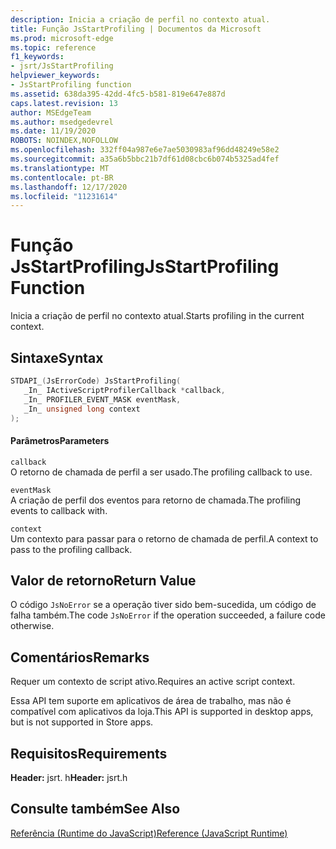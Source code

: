 ```yaml
---
description: Inicia a criação de perfil no contexto atual.
title: Função JsStartProfiling | Documentos da Microsoft
ms.prod: microsoft-edge
ms.topic: reference
f1_keywords:
- jsrt/JsStartProfiling
helpviewer_keywords:
- JsStartProfiling function
ms.assetid: 638da395-42dd-4fc5-b581-819e647e887d
caps.latest.revision: 13
author: MSEdgeTeam
ms.author: msedgedevrel
ms.date: 11/19/2020
ROBOTS: NOINDEX,NOFOLLOW
ms.openlocfilehash: 332ff04a987e6e7ae5030983af96dd48249e58e2
ms.sourcegitcommit: a35a6b5bbc21b7df61d08cbc6b074b5325ad4fef
ms.translationtype: MT
ms.contentlocale: pt-BR
ms.lasthandoff: 12/17/2020
ms.locfileid: "11231614"
---
```

# <span data-ttu-id="71891-103">Função JsStartProfiling</span><span class="sxs-lookup"><span data-stu-id="71891-103">JsStartProfiling Function</span></span>

<span data-ttu-id="71891-104">Inicia a criação de perfil no contexto atual.</span><span class="sxs-lookup"><span data-stu-id="71891-104">Starts profiling in the current context.</span></span>  
  
## <span data-ttu-id="71891-105">Sintaxe</span><span class="sxs-lookup"><span data-stu-id="71891-105">Syntax</span></span>  
  
```cpp  
STDAPI_(JsErrorCode) JsStartProfiling(  
   _In_ IActiveScriptProfilerCallback *callback,  
   _In_ PROFILER_EVENT_MASK eventMask,  
   _In_ unsigned long context  
);  
```  
  
#### <span data-ttu-id="71891-106">Parâmetros</span><span class="sxs-lookup"><span data-stu-id="71891-106">Parameters</span></span>  
 `callback`  
 <span data-ttu-id="71891-107">O retorno de chamada de perfil a ser usado.</span><span class="sxs-lookup"><span data-stu-id="71891-107">The profiling callback to use.</span></span>  
  
 `eventMask`  
 <span data-ttu-id="71891-108">A criação de perfil dos eventos para retorno de chamada.</span><span class="sxs-lookup"><span data-stu-id="71891-108">The profiling events to callback with.</span></span>  
  
 `context`  
 <span data-ttu-id="71891-109">Um contexto para passar para o retorno de chamada de perfil.</span><span class="sxs-lookup"><span data-stu-id="71891-109">A context to pass to the profiling callback.</span></span>  
  
## <span data-ttu-id="71891-110">Valor de retorno</span><span class="sxs-lookup"><span data-stu-id="71891-110">Return Value</span></span>  
 <span data-ttu-id="71891-111">O código `JsNoError` se a operação tiver sido bem-sucedida, um código de falha também.</span><span class="sxs-lookup"><span data-stu-id="71891-111">The code `JsNoError` if the operation succeeded, a failure code otherwise.</span></span>  
  
## <span data-ttu-id="71891-112">Comentários</span><span class="sxs-lookup"><span data-stu-id="71891-112">Remarks</span></span>  
 <span data-ttu-id="71891-113">Requer um contexto de script ativo.</span><span class="sxs-lookup"><span data-stu-id="71891-113">Requires an active script context.</span></span>  
  
 <span data-ttu-id="71891-114">Essa API tem suporte em aplicativos de área de trabalho, mas não é compatível com aplicativos da loja.</span><span class="sxs-lookup"><span data-stu-id="71891-114">This API is supported in desktop apps, but is not supported in Store apps.</span></span>  
  
## <span data-ttu-id="71891-115">Requisitos</span><span class="sxs-lookup"><span data-stu-id="71891-115">Requirements</span></span>  
 <span data-ttu-id="71891-116">**Header:** jsrt. h</span><span class="sxs-lookup"><span data-stu-id="71891-116">**Header:** jsrt.h</span></span>  
  
## <span data-ttu-id="71891-117">Consulte também</span><span class="sxs-lookup"><span data-stu-id="71891-117">See Also</span></span>  
 [<span data-ttu-id="71891-118">Referência (Runtime do JavaScript)</span><span class="sxs-lookup"><span data-stu-id="71891-118">Reference (JavaScript Runtime)</span></span>](../chakra-hosting/reference-javascript-runtime.md)
